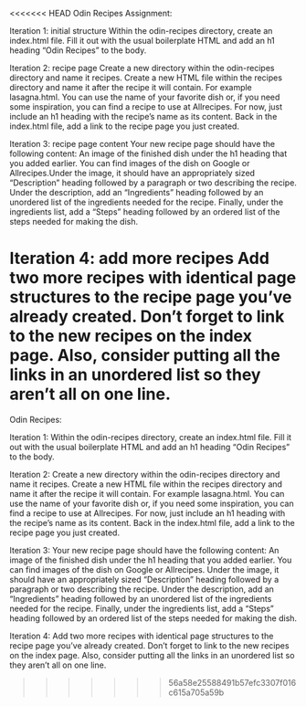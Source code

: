 <<<<<<< HEAD
Odin Recipes Assignment:

Iteration 1: initial structure
Within the odin-recipes directory, create an index.html file.
Fill it out with the usual boilerplate HTML and add an h1 heading “Odin Recipes” to the body.


Iteration 2: recipe page 
Create a new directory within the odin-recipes directory and name it recipes. Create a new HTML file within the recipes directory and name it after the recipe it will contain. For example lasagna.html. You can use the name of your favorite dish or, if you need some inspiration, you can find a recipe to use at Allrecipes. For now, just include an h1 heading with the recipe’s name as its content. Back in the index.html file, add a link to the recipe page you just created. 


Iteration 3: recipe page content
Your new recipe page should have the following content: An image of the finished dish under the h1 heading that you added earlier. You can find images of the dish on Google or Allrecipes.Under the image, it should have an appropriately sized “Description” heading followed by a paragraph or two describing the recipe. Under the description, add an “Ingredients” heading followed by an unordered list of the ingredients needed for the recipe. Finally, under the ingredients list, add a “Steps” heading followed by an ordered list of the steps needed for making the dish.


Iteration 4: add more recipes
Add two more recipes with identical page structures to the recipe page you’ve already created. Don’t forget to link to the new recipes on the index page. Also, consider putting all the links in an unordered list so they aren’t all on one line.
=======
Odin Recipes: 


Iteration 1: 
Within the odin-recipes directory, create an index.html file. Fill it out with the usual boilerplate HTML and add an h1 heading “Odin Recipes” to the body.

Iteration 2: 
Create a new directory within the odin-recipes directory and name it recipes. Create a new HTML file within the recipes directory and name it after the recipe it will contain. For example lasagna.html. You can use the name of your favorite dish or, if you need some inspiration, you can find a recipe to use at Allrecipes. For now, just include an h1 heading with the recipe’s name as its content. Back in the index.html file, add a link to the recipe page you just created. 

Iteration 3: 
Your new recipe page should have the following content: 
An image of the finished dish under the h1 heading that you added earlier. You can find images of the dish on Google or Allrecipes.
Under the image, it should have an appropriately sized “Description” heading followed by a paragraph or two describing the recipe.
Under the description, add an “Ingredients” heading followed by an unordered list of the ingredients needed for the recipe.
Finally, under the ingredients list, add a “Steps” heading followed by an ordered list of the steps needed for making the dish.

Iteration 4: 
Add two more recipes with identical page structures to the recipe page you’ve already created. Don’t forget to link to the new recipes on the index page. Also, consider putting all the links in an unordered list so they aren’t all on one line.
>>>>>>> 56a58e25588491b57efc3307f016c615a705a59b

